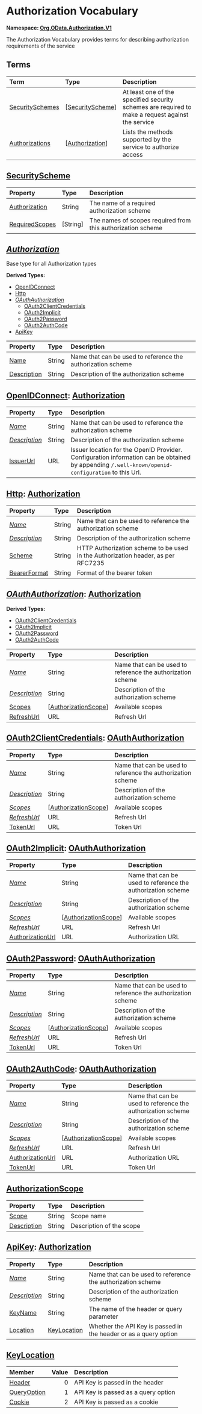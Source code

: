 # Authorization Vocabulary
**Namespace: [Org.OData.Authorization.V1](Org.OData.Authorization.V1.xml)**

The Authorization Vocabulary provides terms for describing authorization requirements of the service


## Terms

Term|Type|Description
:---|:---|:----------
[SecuritySchemes](Org.OData.Authorization.V1.xml#L69)|\[[SecurityScheme](#SecurityScheme)\]|<a name="SecuritySchemes"></a>At least one of the specified security schemes are required to make a request against the service
[Authorizations](Org.OData.Authorization.V1.xml#L83)|\[[Authorization](#Authorization)\]|<a name="Authorizations"></a>Lists the methods supported by the service to authorize access

## <a name="SecurityScheme"></a>[SecurityScheme](Org.OData.Authorization.V1.xml#L74)


Property|Type|Description
:-------|:---|:----------
[Authorization](Org.OData.Authorization.V1.xml#L75)|String|The name of a required authorization scheme
[RequiredScopes](Org.OData.Authorization.V1.xml#L78)|\[String\]|The names of scopes required from this authorization scheme

## <a name="Authorization"></a>[*Authorization*](Org.OData.Authorization.V1.xml#L87)
Base type for all Authorization types

**Derived Types:**
- [OpenIDConnect](#OpenIDConnect)
- [Http](#Http)
- *[OAuthAuthorization](#OAuthAuthorization)*
  - [OAuth2ClientCredentials](#OAuth2ClientCredentials)
  - [OAuth2Implicit](#OAuth2Implicit)
  - [OAuth2Password](#OAuth2Password)
  - [OAuth2AuthCode](#OAuth2AuthCode)
- [ApiKey](#ApiKey)

Property|Type|Description
:-------|:---|:----------
[Name](Org.OData.Authorization.V1.xml#L89)|String|Name that can be used to reference the authorization scheme
[Description](Org.OData.Authorization.V1.xml#L92)|String|Description of the authorization scheme

## <a name="OpenIDConnect"></a>[OpenIDConnect](Org.OData.Authorization.V1.xml#L97): [Authorization](#Authorization)


Property|Type|Description
:-------|:---|:----------
[*Name*](Org.OData.Authorization.V1.xml#L89)|String|Name that can be used to reference the authorization scheme
[*Description*](Org.OData.Authorization.V1.xml#L92)|String|Description of the authorization scheme
[IssuerUrl](Org.OData.Authorization.V1.xml#L98)|URL|Issuer location for the OpenID Provider. Configuration information can be obtained by appending `/.well-known/openid-configuration` to this Url.

## <a name="Http"></a>[Http](Org.OData.Authorization.V1.xml#L105): [Authorization](#Authorization)


Property|Type|Description
:-------|:---|:----------
[*Name*](Org.OData.Authorization.V1.xml#L89)|String|Name that can be used to reference the authorization scheme
[*Description*](Org.OData.Authorization.V1.xml#L92)|String|Description of the authorization scheme
[Scheme](Org.OData.Authorization.V1.xml#L106)|String|HTTP Authorization scheme to be used in the Authorization header, as per RFC7235
[BearerFormat](Org.OData.Authorization.V1.xml#L110)|String|Format of the bearer token

## <a name="OAuthAuthorization"></a>[*OAuthAuthorization*](Org.OData.Authorization.V1.xml#L115): [Authorization](#Authorization)


**Derived Types:**
- [OAuth2ClientCredentials](#OAuth2ClientCredentials)
- [OAuth2Implicit](#OAuth2Implicit)
- [OAuth2Password](#OAuth2Password)
- [OAuth2AuthCode](#OAuth2AuthCode)

Property|Type|Description
:-------|:---|:----------
[*Name*](Org.OData.Authorization.V1.xml#L89)|String|Name that can be used to reference the authorization scheme
[*Description*](Org.OData.Authorization.V1.xml#L92)|String|Description of the authorization scheme
[Scopes](Org.OData.Authorization.V1.xml#L116)|\[[AuthorizationScope](#AuthorizationScope)\]|Available scopes
[RefreshUrl](Org.OData.Authorization.V1.xml#L119)|URL|Refresh Url

## <a name="OAuth2ClientCredentials"></a>[OAuth2ClientCredentials](Org.OData.Authorization.V1.xml#L125): [OAuthAuthorization](#OAuthAuthorization)


Property|Type|Description
:-------|:---|:----------
[*Name*](Org.OData.Authorization.V1.xml#L89)|String|Name that can be used to reference the authorization scheme
[*Description*](Org.OData.Authorization.V1.xml#L92)|String|Description of the authorization scheme
[*Scopes*](Org.OData.Authorization.V1.xml#L116)|\[[AuthorizationScope](#AuthorizationScope)\]|Available scopes
[*RefreshUrl*](Org.OData.Authorization.V1.xml#L119)|URL|Refresh Url
[TokenUrl](Org.OData.Authorization.V1.xml#L126)|URL|Token Url

## <a name="OAuth2Implicit"></a>[OAuth2Implicit](Org.OData.Authorization.V1.xml#L132): [OAuthAuthorization](#OAuthAuthorization)


Property|Type|Description
:-------|:---|:----------
[*Name*](Org.OData.Authorization.V1.xml#L89)|String|Name that can be used to reference the authorization scheme
[*Description*](Org.OData.Authorization.V1.xml#L92)|String|Description of the authorization scheme
[*Scopes*](Org.OData.Authorization.V1.xml#L116)|\[[AuthorizationScope](#AuthorizationScope)\]|Available scopes
[*RefreshUrl*](Org.OData.Authorization.V1.xml#L119)|URL|Refresh Url
[AuthorizationUrl](Org.OData.Authorization.V1.xml#L133)|URL|Authorization URL

## <a name="OAuth2Password"></a>[OAuth2Password](Org.OData.Authorization.V1.xml#L139): [OAuthAuthorization](#OAuthAuthorization)


Property|Type|Description
:-------|:---|:----------
[*Name*](Org.OData.Authorization.V1.xml#L89)|String|Name that can be used to reference the authorization scheme
[*Description*](Org.OData.Authorization.V1.xml#L92)|String|Description of the authorization scheme
[*Scopes*](Org.OData.Authorization.V1.xml#L116)|\[[AuthorizationScope](#AuthorizationScope)\]|Available scopes
[*RefreshUrl*](Org.OData.Authorization.V1.xml#L119)|URL|Refresh Url
[TokenUrl](Org.OData.Authorization.V1.xml#L140)|URL|Token Url

## <a name="OAuth2AuthCode"></a>[OAuth2AuthCode](Org.OData.Authorization.V1.xml#L146): [OAuthAuthorization](#OAuthAuthorization)


Property|Type|Description
:-------|:---|:----------
[*Name*](Org.OData.Authorization.V1.xml#L89)|String|Name that can be used to reference the authorization scheme
[*Description*](Org.OData.Authorization.V1.xml#L92)|String|Description of the authorization scheme
[*Scopes*](Org.OData.Authorization.V1.xml#L116)|\[[AuthorizationScope](#AuthorizationScope)\]|Available scopes
[*RefreshUrl*](Org.OData.Authorization.V1.xml#L119)|URL|Refresh Url
[AuthorizationUrl](Org.OData.Authorization.V1.xml#L147)|URL|Authorization URL
[TokenUrl](Org.OData.Authorization.V1.xml#L151)|URL|Token Url

## <a name="AuthorizationScope"></a>[AuthorizationScope](Org.OData.Authorization.V1.xml#L157)


Property|Type|Description
:-------|:---|:----------
[Scope](Org.OData.Authorization.V1.xml#L158)|String|Scope name
[Description](Org.OData.Authorization.V1.xml#L161)|String|Description of the scope

## <a name="ApiKey"></a>[ApiKey](Org.OData.Authorization.V1.xml#L166): [Authorization](#Authorization)


Property|Type|Description
:-------|:---|:----------
[*Name*](Org.OData.Authorization.V1.xml#L89)|String|Name that can be used to reference the authorization scheme
[*Description*](Org.OData.Authorization.V1.xml#L92)|String|Description of the authorization scheme
[KeyName](Org.OData.Authorization.V1.xml#L167)|String|The name of the header or query parameter
[Location](Org.OData.Authorization.V1.xml#L170)|[KeyLocation](#KeyLocation)|Whether the API Key is passed in the header or as a query option

## <a name="KeyLocation"></a>[KeyLocation](Org.OData.Authorization.V1.xml#L175)


Member|Value|Description
:-----|----:|:----------
[Header](Org.OData.Authorization.V1.xml#L176)|0|API Key is passed in the header
[QueryOption](Org.OData.Authorization.V1.xml#L179)|1|API Key is passed as a query option
[Cookie](Org.OData.Authorization.V1.xml#L182)|2|API Key is passed as a cookie
